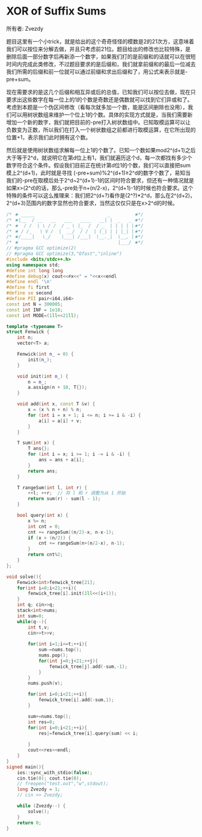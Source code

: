 # XOR of Suffix Sums

所有者: Zvezdy

题目这里有一个小trick，就是给出的这个奇奇怪怪的模数是2的21次方，这意味着我们可以按位来分解去做，并且只考虑前21位。题目给出的修改也比较特殊，是删除后面一部分数字后再新添一个数字，如果我们打的是前缀和的话就可以在很短时间内完成此类修改，不过题目要求的是后缀和，我们就拿前缀和的最后一位减去我们所需的后缀和前一位就可以通过前缀和求出后缀和了，用公式来表示就是-pre+sum。

现在需要求的是这几个后缀和相互异或后的总值，已知我们可以按位去做，现在只要求出这些数字在每一位上的1的个数是奇数还是偶数就可以找到它们异或和了。考虑到本题是一个伪区间修改（看每次就多加一个数，能是区间删除也没用），我们可以用树状数组来维护一个位上1的个数。具体的实现方式就是，当我们需要新增加一个新的数字，我们就把目前的-pre打入树状数组中。已知取模运算可以让负数变为正数，所以我们在打入一个树状数组之前都进行取模运算，在它所出现的位置+1，表示我们此时拥有这个数。

然后就是使用树状数组求解每一位上1的个数了。已知一个数如果mod2^(d+1)之后大于等于2^d，就说明它在第d位上有1，我们就遍历这个d，每一次都找有多少个数字符合这个条件。假设我们目前正在统计第d位1的个数，我们可以直接把sum模上2^(d+1)，此时就是寻找 (-pre+sum)%2^(d+1)≥2^d的数字个数了，易知当我们的-pre在取模后处于2^d~2^(d+1)-1的区间时符合要求，但还有一种情况就是如果x>(2^d)的话，那么-pre处于n+(n/2-x)，2^(d+1)-1的时候也符合要求。这个特殊的条件可以这么推理来：我们把2^(d+?)看作是(2^?)*2^d，那么在2^(d+2)，2^(d+3)范围内的数字显然也符合要求，当然这仅仅只是在x>2^d的时候。

```cpp
/* ★ _____                           _         ★*/
/* ★|__  / __   __   ___   ____   __| |  _   _ ★*/
/* ★  / /  \ \ / /  / _ \ |_  /  / _  | | | | |★*/
/* ★ / /_   \ V /  |  __/  / /  | (_| | | |_| |★*/
/* ★/____|   \_/    \___| /___|  \__._|  \__, |★*/
/* ★                                     |___/ ★*/
// #pragma GCC optimize(2)
// #pragma GCC optimize(3,"Ofast","inline")
#include <bits/stdc++.h>
using namespace std;
#define int long long
#define debug(x) cout<<#x<<" = "<<x<<endl
#define endl '\n'
#define fi first
#define se second
#define PII pair<i64,i64>
const int N = 300005;
const int INF = 1e18;
const int MODE=(1ll<<21ll);

template <typename T>
struct Fenwick {
    int n;
    vector<T> a;

    Fenwick(int n_ = 0) {
        init(n_);
    }

    void init(int n_) {
        n = n_;
        a.assign(n + 10, T{});
    }

    void add(int x, const T &v) {
        x = (x % n + n) % n; 
        for (int i = x + 1; i <= n; i += i & -i) {
            a[i] = a[i] + v;
        }
    }

    T sum(int x) {
        T ans{};
        for (int i = x; i >= 1; i -= i & -i) {
            ans = ans + a[i];
        }
        return ans;
    }

    T rangeSum(int l, int r) {
        ++l; ++r;  // 将 l 和 r 调整为从 1 开始
        return sum(r) - sum(l - 1);
    }

    bool query(int x) {
        x %= n;
        int cnt = 0;
        cnt += rangeSum((n/2)-x, n-x-1);
        if (x > (n/2)) {
            cnt += rangeSum(n+(n/2-x), n-1);
        }
        return cnt%2;
    }
};

void solve(){
    Fenwick<int>fenwick_tree[21];
    for(int i=0;i<21;++i){
        fenwick_tree[i].init(1ll<<(i+1));
    }
    int q; cin>>q;
    stack<int>nums;
    int sum=0;
    while(q--){
        int t,v;
        cin>>t>>v;
        
        for(int i=1;i<=t;++i){
            sum-=nums.top();
            nums.pop();
            for(int j=0;j<21;++j){
                fenwick_tree[j].add(-sum,-1);
            }
        }
        nums.push(v);

        for(int i=0;i<21;++i){
            fenwick_tree[i].add(-sum,1);
        }

        sum+=nums.top();
        int res=0;
        for(int i=0;i<21;++i){
            res|=fenwick_tree[i].query(sum) << i;
            
        }
        cout<<res<<endl;
    }
} 
signed main(){
    ios::sync_with_stdio(false);
    cin.tie(0); cout.tie(0);
    // freopen("test.out","w",stdout);
    long Zvezdy = 1;
    // cin >> Zvezdy;

    while (Zvezdy--) {
        solve();
    }
    return 0;
}

```